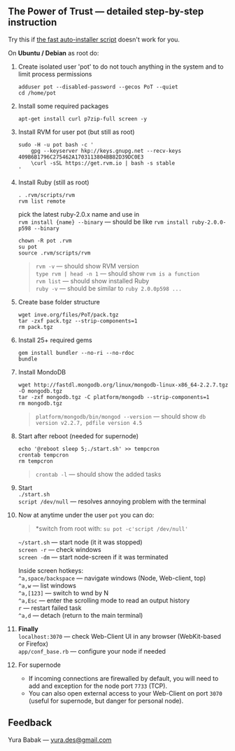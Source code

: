 ## The Power of Trust — detailed step-by-step instruction
Try this if [the fast auto-installer script](README.md) doesn't work for you.


On **Ubuntu / Debian** as root do:

1. Create isolated user 'pot' to do not touch anything in the system and to limit process permissions  
	```
	adduser pot --disabled-password --gecos PoT --quiet
	cd /home/pot
	```

1. Install some required packages
	```
	apt-get install curl p7zip-full screen -y
	```

1. Install RVM for user pot (but still as root)
	```
	sudo -H -u pot bash -c '
		gpg --keyserver hkp://keys.gnupg.net --recv-keys 409B6B1796C275462A1703113804BB82D39DC0E3
		\curl -sSL https://get.rvm.io | bash -s stable
	'
	```

1. Install Ruby (still as root)  
	```
	. .rvm/scripts/rvm
	rvm list remote
	``` 
	pick the latest ruby-2.0.x name and use in  
	`rvm install {name} --binary` — should be like `rvm install ruby-2.0.0-p598 --binary`
	```
	chown -R pot .rvm
	su pot
	source .rvm/scripts/rvm
	```
	
	>`rvm -v` — should show RVM version  
	`type rvm | head -n 1` — should show `rvm is a function`  
	`rvm list` — should show installed Ruby  
	`ruby -v` — should be similar to `ruby 2.0.0p598 ...`  

1. Create base folder structure
	```
	wget inve.org/files/PoT/pack.tgz
	tar -zxf pack.tgz --strip-components=1
	rm pack.tgz
	```

1. Install 25+ required gems  
	```
	gem install bundler --no-ri --no-rdoc
	bundle
	```

1. Install MondoDB
	```
	wget http://fastdl.mongodb.org/linux/mongodb-linux-x86_64-2.2.7.tgz -O mongodb.tgz
	tar -zxf mongodb.tgz -C platform/mongodb --strip-components=1
	rm mongodb.tgz
	```
	>`platform/mongodb/bin/mongod --version` — should show `db version v2.2.7, pdfile version 4.5`

1. Start after reboot (needed for supernode)
	```
	echo '@reboot sleep 5;./start.sh' >> tempcron
	crontab tempcron
	rm tempcron
	```
	>`crontab -l` — should show the added tasks

1. Start  
	`./start.sh`  
	`script /dev/null` — resolves annoying problem with the terminal

1. Now at anytime under the user `pot` you can do:  
	>*switch from root with: `su pot -c'script /dev/null'`  

	`~/start.sh`  — start node (it it was stopped)  
	`screen -r`   — check windows  
	`screen -dm`  — start node-screen if it was terminated  

	Inside screen hotkeys:  
	`^a,space/backspace`  — navigate windows (Node, Web-client, top)  
	`^a,w`                — list windows  
	`^a,[123]`            — switch to wnd by N  
	`^a,Esc`              — enter the scrolling mode to read an output history  
	`r`                   — restart failed task  
	`^a,d`                — detach (return to the main terminal)

1. **Finally**  
	`localhost:3070`   — check Web-Client UI in any browser (WebKit-based or Firefox)  
	`app/conf_base.rb` — configure your node if needed  
	
1. For supernode  
	* If incoming connections are firewalled by default, you will need to add and exception for the node port `7733` (TCP).  
	* You can also open external access to your Web-Client on port `3070` (useful for supernode, but danger for personal node).


## Feedback
Yura Babak — yura.des@gmail.com